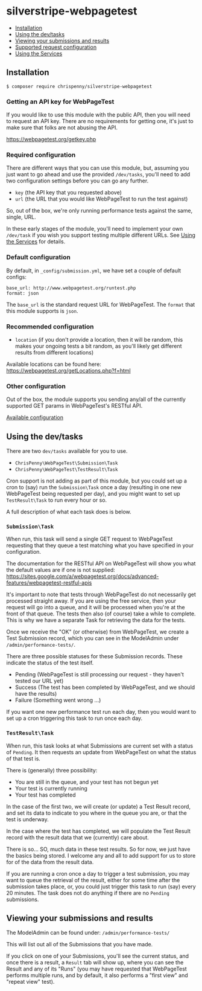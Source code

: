# silverstripe-webpagetest

- [Installation](#installation)
- [Using the dev/tasks](#using-the-devtasks)
- [Viewing your submissions and results](#viewing-your-submissions-and-results)
- [Supported request configuration](docs/available-config.md)
- [Using the Services](docs/using-the-services.md)

## Installation

```
$ composer require chrispenny/silverstripe-webpagetest
```

### Getting an API key for WebPageTest

If you would like to use this module with the public API, then you will need to request an API key. There are no
requirements for getting one, it's just to make sure that folks are not abusing the API.

https://webpagetest.org/getkey.php

### Required configuration

There are different ways that you can use this module, but, assuming you just want to go ahead and use the provided
`/dev/tasks`, you'll need to add two configuration settings before you can go any further.

- `key` (the API key that you requested above)
- `url` (the URL that you would like WebPageTest to run the test against)

So, out of the box, we're only running performance tests against the same, single, URL.

In these early stages of the module, you'll need to implement your own `/dev/task` if you wish you support testing
multiple different URLs. See [Using the Services](docs/using-the-services.md) for details.

### Default configuration

By default, in `_config/submission.yml`, we have set a couple of default configs:

```
base_url: http://www.webpagetest.org/runtest.php
format: json
```

The `base_url` is the standard request URL for WebPageTest.
The `format` that this module supports is `json`.

### Recommended configuration

- `location` (if you don't provide a location, then it will be random, this makes your ongoing tests a bit random, as
you'll likely get different results from different locations)

Available locations can be found here:
https://webpagetest.org/getLocations.php?f=html

### Other configuration

Out of the box, the module supports you sending any/all of the currently supported GET params in WebPageTest's RESTful
API.

[Available configuration](docs/available-config.md)

## Using the dev/tasks

There are two `dev/tasks` available for you to use.

- `ChrisPenny\WebPageTest\Submission\Task`
- `ChrisPenny\WebPageTest\TestResult\Task`

Cron support is not adding as part of this module, but you could set up a cron to (say) run the `Submission\Task` once a
day (resulting in one new WebPageTest being requested per day), and you might want to set up `TestResult\Task` to run
every hour or so.

A full description of what each task does is below.

### `Submission\Task`

When run, this task will send a single GET request to WebPageTest requesting that they queue a test matching what you
have specified in your configuration.

The documentation for the RESTful API on WebPageTest will show you what the default values are if one is not supplied:
https://sites.google.com/a/webpagetest.org/docs/advanced-features/webpagetest-restful-apis

It's important to note that tests through WebPageTest do not necessarily get processed straight away. If you are
using the free service, then your request will go into a queue, and it will be processed when you're at the front
of that queue. The tests then also (of course) take a while to complete. This is why we have a separate Task for
retrieving the data for the tests.

Once we receive the "OK" (or otherwise) from WebPageTest, we create a Test Submission record, which you can see in the
ModelAdmin under `/admin/performance-tests/`.

There are three possible statuses for these Submission records. These indicate the status of the test itself.
 
- Pending (WebPageTest is still processing our request - they haven't tested our URL yet)
- Success (The test has been completed by WebPageTest, and we should have the results)
- Failure (Something went wrong ...)

If you want one new performance test run each day, then you would want to set up a cron triggering this task to run once
each day.

### `TestResult\Task`

When run, this task looks at what Submissions are current set with a status of `Pending`. It then requests an update
from WebPageTest on what the status of that test is.

There is (generally) three possibility:

- You are still in the queue, and your test has not begun yet
- Your test is currently running
- Your test has completed

In the case of the first two, we will create (or update) a Test Result record, and set its data to indicate to you where
in the queue you are, or that the test is underway.

In the case where the test has completed, we will populate the Test Result record with the result data that we
(currently) care about.

There is so... SO, much data in these test results. So for now, we just have the basics being stored. I welcome any and
all to add support for us to store for of the data from the result data.

If you are running a cron once a day to trigger a test submission, you may want to queue the retrieval of the result,
either for some time after the submission takes place, or, you could just trigger this task to run (say) every 20
minutes. The task does not do anything if there are no `Pending` submissions.

## Viewing your submissions and results

The ModelAdmin can be found under: `/admin/performance-tests/`

This will list out all of the Submissions that you have made.

If you click on one of your Submissions, you'll see the current status, and once there is a result, a `Result` tab will
show up, where you can see the Result and any of its "Runs" (you may have requested that WebPageTest performs multiple
runs, and by default, it also performs a "first view" and "repeat view" test).  
